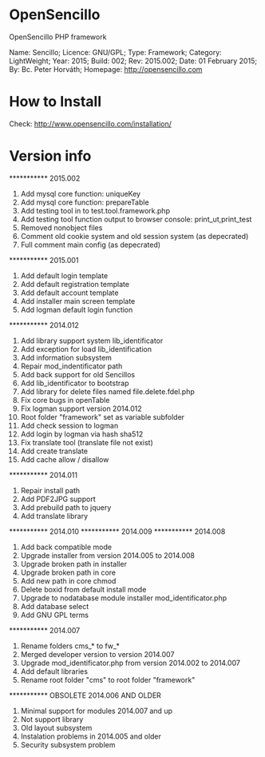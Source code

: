 OpenSencillo
============

OpenSencillo PHP framework

Name: Sencillo;
Licence: GNU/GPL;
Type: Framework;
Category: LightWeight;
Year: 2015;
Build: 002;
Rev: 2015.002;
Date: 01 February 2015;
By: Bc. Peter Horváth;
Homepage: http://opensencillo.com

How to Install
============
Check: http://www.opensencillo.com/installation/


Version info
============

*********** 2015.002

1. Add mysql core function: uniqueKey
2. Add mysql core function: prepareTable
3. Add testing tool in to test.tool.framework.php
4. Add testing tool function output to browser console: print_ut,print_test
5. Removed nonobject files
6. Comment old cookie system and old session system (as depecrated)
7. Full comment main config (as depecrated)

*********** 2015.001

1. Add default login template
2. Add default registration template
3. Add default account template
4. Add installer main screen template
5. Add logman default login function

*********** 2014.012

1. Add library support system lib_identificator
2. Add exception for load lib_identification
3. Add information subsystem
4. Repair mod_indentificator path
5. Add back support for old Sencillos
6. Add lib_identificator to bootstrap
7. Add library for delete files named file.delete.fdel.php
8. Fix core bugs in openTable
9. Fix logman support version 2014.012
10. Root folder "framework" set as variable subfolder
11. Add check session to logman
12. Add login by logman via hash sha512
13. Fix translate tool (translate file not exist)
14. Add create translate 
15. Add cache allow / disallow

*********** 2014.011

1. Repair install path
2. Add PDF2JPG support
3. Add prebuild path to jquery
4. Add translate library

*********** 2014.010
*********** 2014.009
*********** 2014.008

1. Add back compatible mode
2. Upgrade installer from version 2014.005 to 2014.008
3. Upgrade broken path in installer
4. Upgrade broken path in core
5. Add new path in core chmod
6. Delete boxid from default install mode
7. Upgrade to nodatabase module installer mod_identificator.php
8. Add database select
9. Add GNU GPL terms

*********** 2014.007

1. Rename folders cms_* to fw_*
2. Merged developer version to version 2014.007
3. Upgrade mod_identificator.php from version 2014.002 to 2014.007
4. Add default libraries
5. Rename root folder "cms" to root folder "framework"

*********** OBSOLETE 2014.006 AND OLDER

1. Minimal support for modules 2014.007 and up
2. Not support library
3. Old layout subsystem
4. Instalation problems in 2014.005 and older
5. Security subsystem problem
